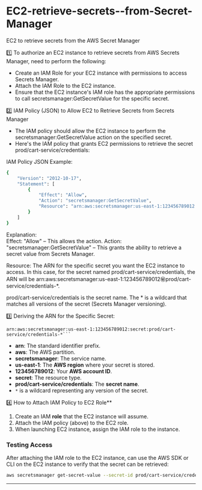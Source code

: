 # EC2-retrieve-secrets--from-Secret-Manager   
EC2 to retrieve secrets from the AWS Secret Manager   
   
1️⃣ To authorize an EC2 instance to retrieve secrets from AWS Secrets Manager, need to perform the following:   
   
- Create an IAM Role for your EC2 instance with permissions to access Secrets Manager.   
- Attach the IAM Role to the EC2 instance.   
- Ensure that the EC2 instance's IAM role has the appropriate permissions to call secretsmanager:GetSecretValue for the specific secret.   
   
2️⃣ IAM Policy (JSON) to Allow EC2 to Retrieve Secrets from Secrets Manager      
   
- The IAM policy should allow the EC2 instance to perform the secretsmanager:GetSecretValue action on the specified secret.
- Here's the IAM policy that grants EC2 permissions to retrieve the secret prod/cart-service/credentials:   
   

IAM Policy JSON Example:
```bash
{
    "Version": "2012-10-17",
    "Statement": [
        {
            "Effect": "Allow",
            "Action": "secretsmanager:GetSecretValue",
            "Resource": "arn:aws:secretsmanager:us-east-1:123456789012:secret:prod/cart-service/credentials-*"
        }
    ]
}
```

Explanation:   
Effect: "Allow" – This allows the action.
Action: "secretsmanager:GetSecretValue" – This grants the ability to retrieve a secret value from Secrets Manager.

   
Resource: The ARN for the specific secret you want the EC2 instance to access.
In this case, for the secret named prod/cart-service/credentials, the ARN will be arn:aws:secretsmanager:us-east-1:123456789012:secret:prod/cart-service/credentials-*.
   
prod/cart-service/credentials is the secret name.
The * is a wildcard that matches all versions of the secret (Secrets Manager versioning).
   

3️⃣ Deriving the ARN for the Specific Secret:

```
arn:aws:secretsmanager:us-east-1:123456789012:secret:prod/cart-service/credentials-*```
```
   
- **arn**: The standard identifier prefix.
- **aws**: The AWS partition.
- **secretsmanager**: The service name.
- **us-east-1**: The **AWS region** where your secret is stored.
- **123456789012**: Your **AWS account ID**.
- **secret**: The resource type.
- **prod/cart-service/credentials**: The **secret name**.
- `*` is a wildcard representing any version of the secret.


4️⃣ How to Attach IAM Policy to EC2 Role**

1. Create an IAM **role** that the EC2 instance will assume.
2. Attach the IAM policy (above) to the EC2 role.
3. When launching EC2 instance, assign the IAM role to the instance.
   
### **Testing Access**
   
After attaching the IAM role to the EC2 instance, can use the AWS SDK or CLI on the EC2 instance to verify that the secret can be retrieved:
   
```bash
aws secretsmanager get-secret-value --secret-id prod/cart-service/credentials
```
---


